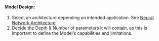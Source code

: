 #### Model Design:

1. Select an architecture depending on intended application. See [Neural Network Architecture](https://github.com/Gl00ria/AI_4_US/blob/main/00_Warm_Up/04_Neural_Network_Architecture.md)
2. Decide the Depth & Number of parameters it will contain, as this is important to define the Model's capabilities and limitations.
